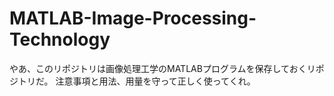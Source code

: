 # MATLAB-Image-Processing-Technology
やあ、このリポジトリは画像処理工学のMATLABプログラムを保存しておくリポジトリだ。
注意事項と用法、用量を守って正しく使ってくれ。
